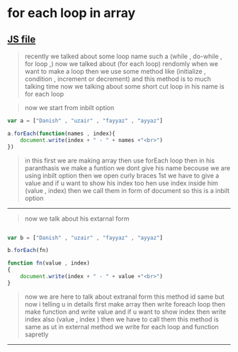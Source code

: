 # for each loop in array 
[JS file](../JS/49-for-each-loop.js)
---
> recently we talked about some loop name such a (while , do-while , for loop ,) now we talked about (for each loop) rendomly when we want to make a loop then we use some method like (initialize , condition , increment or decrement) and this method is to much talking time now we talking about some short cut loop in his name is for each loop 

> now we start from inbilt option 

```javascript 
var a = ["Danish" , "uzair" , "fayyaz" , "ayyaz"]

a.forEach(function(names , index){
    document.write(index + " - " + names +"<br>")
})
```
> in this first we are making array then use forEach loop then in his paranthasis we make a funtion we dont give his name becouse we are using inbilt option then we open curly braces 1st we have to give a value and if u want to show his index too hen use index inside him (value , index) then we call them in form of document 
so this is a inbilt option

---
> now we talk about his extarnal form 

```javascript

var b = ["Danish" , "uzair" , "fayyaz" , "ayyaz"]

b.forEach(fn)

function fn(value , index)
{
    document.write(index + " - " + value +"<br>")
}
```
> now we are here to talk about extranal form this method id same but now i telling u in details 
> first make array 
then write foreach loop 
then make function and write value and if u want to show index then write index also (value , index )
then we have to call them 
this method is same as ut in external method we write for each loop and function sapretly 
---